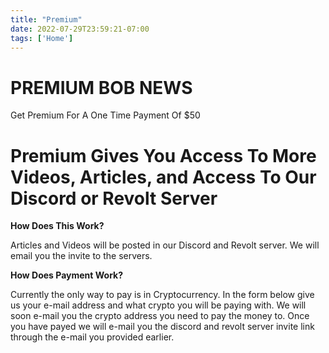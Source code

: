 ```yaml
---
title: "Premium"
date: 2022-07-29T23:59:21-07:00
tags: ['Home']
---
```


# **PREMIUM BOB NEWS**

Get Premium For A One Time Payment Of $50



# Premium Gives You Access To More Videos, Articles, and Access To Our Discord or Revolt Server

**How Does This Work?**

Articles and Videos will be posted in our Discord and Revolt server. We will email you the invite to the servers.

**How Does Payment Work?**

Currently the only way to pay is in Cryptocurrency. In the form below give us your e-mail address and what crypto you will be paying with. We will soon e-mail you the crypto address you need to pay the money to. Once you have payed we will e-mail you the discord and revolt server invite link through the e-mail you provided earlier.
